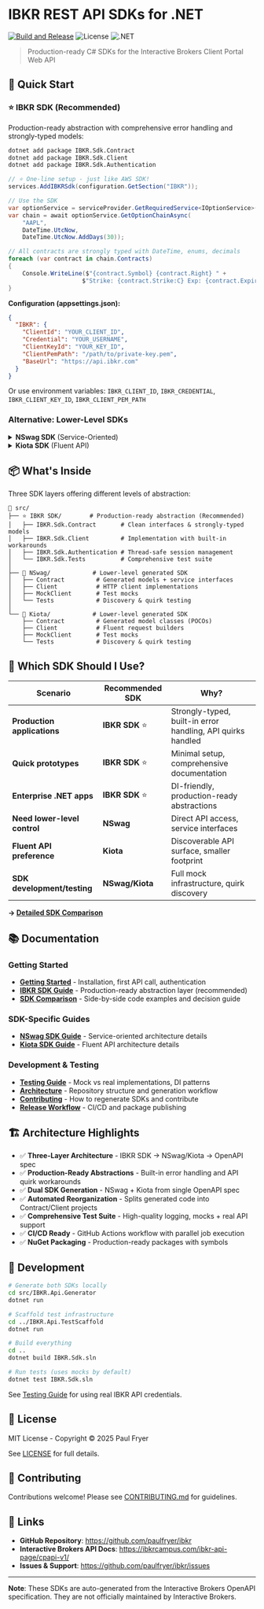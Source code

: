 # IBKR REST API SDKs for .NET

[![Build and Release](https://github.com/paulfryer/ibkr/actions/workflows/release.yml/badge.svg)](https://github.com/paulfryer/ibkr/actions/workflows/release.yml)
![License](https://img.shields.io/badge/license-MIT-green)
![.NET](https://img.shields.io/badge/.NET-8.0-purple)

> Production-ready C# SDKs for the Interactive Brokers Client Portal Web API

## 🚀 Quick Start

### ⭐ IBKR SDK (Recommended)
Production-ready abstraction with comprehensive error handling and strongly-typed models:

```bash
dotnet add package IBKR.Sdk.Contract
dotnet add package IBKR.Sdk.Client
dotnet add package IBKR.Sdk.Authentication
```

```csharp
// ⭐ One-line setup - just like AWS SDK!
services.AddIBKRSdk(configuration.GetSection("IBKR"));

// Use the SDK
var optionService = serviceProvider.GetRequiredService<IOptionService>();
var chain = await optionService.GetOptionChainAsync(
    "AAPL",
    DateTime.UtcNow,
    DateTime.UtcNow.AddDays(30));

// All contracts are strongly typed with DateTime, enums, decimals
foreach (var contract in chain.Contracts)
{
    Console.WriteLine($"{contract.Symbol} {contract.Right} " +
                     $"Strike: {contract.Strike:C} Exp: {contract.Expiration:yyyy-MM-dd}");
}
```

**Configuration (appsettings.json):**
```json
{
  "IBKR": {
    "ClientId": "YOUR_CLIENT_ID",
    "Credential": "YOUR_USERNAME",
    "ClientKeyId": "YOUR_KEY_ID",
    "ClientPemPath": "/path/to/private-key.pem",
    "BaseUrl": "https://api.ibkr.com"
  }
}
```

Or use environment variables: `IBKR_CLIENT_ID`, `IBKR_CREDENTIAL`, `IBKR_CLIENT_KEY_ID`, `IBKR_CLIENT_PEM_PATH`

### Alternative: Lower-Level SDKs

<details>
<summary><b>NSwag SDK</b> (Service-Oriented)</summary>

```bash
dotnet add package IBKR.Api.NSwag.Contract
dotnet add package IBKR.Api.NSwag.Client
```

```csharp
// Direct API access with service interfaces
services.AddTransient<IIserverService, IserverService>();
var searchResults = await iserverService.SearchAllGETAsync(symbol: "AAPL");
```
</details>

<details>
<summary><b>Kiota SDK</b> (Fluent API)</summary>

```bash
dotnet add package IBKR.Api.Kiota.Contract
dotnet add package IBKR.Api.Kiota.Client
```

```csharp
// Fluent, discoverable API surface
var client = new IBKRClient(requestAdapter);
var results = await client.Iserver.Secdef.Search.GetAsync();
```
</details>

## 📦 What's Inside

Three SDK layers offering different levels of abstraction:

```
📁 src/
├── ⭐ IBKR SDK/        # Production-ready abstraction (Recommended)
│   ├── IBKR.Sdk.Contract       # Clean interfaces & strongly-typed models
│   ├── IBKR.Sdk.Client         # Implementation with built-in workarounds
│   ├── IBKR.Sdk.Authentication # Thread-safe session management
│   └── IBKR.Sdk.Tests          # Comprehensive test suite
│
├── 🔷 NSwag/            # Lower-level generated SDK
│   ├── Contract         # Generated models + service interfaces
│   ├── Client           # HTTP client implementations
│   ├── MockClient       # Test mocks
│   └── Tests            # Discovery & quirk testing
│
└── 🔶 Kiota/            # Lower-level generated SDK
    ├── Contract         # Generated model classes (POCOs)
    ├── Client           # Fluent request builders
    ├── MockClient       # Test mocks
    └── Tests            # Discovery & quirk testing
```

## 🎯 Which SDK Should I Use?

| Scenario | Recommended SDK | Why? |
|----------|----------------|------|
| **Production applications** | **IBKR SDK** ⭐ | Strongly-typed, built-in error handling, API quirks handled |
| **Quick prototypes** | **IBKR SDK** ⭐ | Minimal setup, comprehensive documentation |
| **Enterprise .NET apps** | **IBKR SDK** ⭐ | DI-friendly, production-ready abstractions |
| **Need lower-level control** | **NSwag** | Direct API access, service interfaces |
| **Fluent API preference** | **Kiota** | Discoverable API surface, smaller footprint |
| **SDK development/testing** | **NSwag/Kiota** | Full mock infrastructure, quirk discovery |

**→ [Detailed SDK Comparison](docs/SDK-COMPARISON.md)**

## 📚 Documentation

### Getting Started
- **[Getting Started](docs/GETTING-STARTED.md)** - Installation, first API call, authentication
- **[IBKR SDK Guide](docs/IBKR-SDK.md)** - Production-ready abstraction layer (recommended)
- **[SDK Comparison](docs/SDK-COMPARISON.md)** - Side-by-side code examples and decision guide

### SDK-Specific Guides
- **[NSwag SDK Guide](docs/NSWAG-SDK.md)** - Service-oriented architecture details
- **[Kiota SDK Guide](docs/KIOTA-SDK.md)** - Fluent API architecture details

### Development & Testing
- **[Testing Guide](docs/TESTING.md)** - Mock vs real implementations, DI patterns
- **[Architecture](docs/ARCHITECTURE.md)** - Repository structure and generation workflow
- **[Contributing](docs/CONTRIBUTING.md)** - How to regenerate SDKs and contribute
- **[Release Workflow](docs/RELEASE-WORKFLOW.md)** - CI/CD and package publishing

## 🏗️ Architecture Highlights

- ✅ **Three-Layer Architecture** - IBKR SDK → NSwag/Kiota → OpenAPI spec
- ✅ **Production-Ready Abstractions** - Built-in error handling and API quirk workarounds
- ✅ **Dual SDK Generation** - NSwag + Kiota from single OpenAPI spec
- ✅ **Automated Reorganization** - Splits generated code into Contract/Client projects
- ✅ **Comprehensive Test Suite** - High-quality logging, mocks + real API support
- ✅ **CI/CD Ready** - GitHub Actions workflow with parallel job execution
- ✅ **NuGet Packaging** - Production-ready packages with symbols

## 🔧 Development

```bash
# Generate both SDKs locally
cd src/IBKR.Api.Generator
dotnet run

# Scaffold test infrastructure
cd ../IBKR.Api.TestScaffold
dotnet run

# Build everything
cd ..
dotnet build IBKR.Sdk.sln

# Run tests (uses mocks by default)
dotnet test IBKR.Sdk.sln
```

See [Testing Guide](docs/TESTING.md) for using real IBKR API credentials.

## 📝 License

MIT License - Copyright © 2025 Paul Fryer

See [LICENSE](LICENSE) for full details.

## 🤝 Contributing

Contributions welcome! Please see [CONTRIBUTING.md](docs/CONTRIBUTING.md) for guidelines.

## 🔗 Links

- **GitHub Repository**: https://github.com/paulfryer/ibkr
- **Interactive Brokers API Docs**: https://ibkrcampus.com/ibkr-api-page/cpapi-v1/
- **Issues & Support**: https://github.com/paulfryer/ibkr/issues

---

**Note**: These SDKs are auto-generated from the Interactive Brokers OpenAPI specification. They are not officially maintained by Interactive Brokers.
